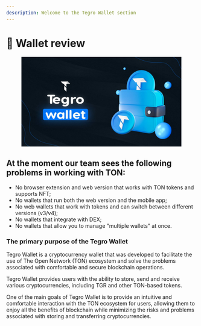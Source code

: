 ```yaml
---
description: Welcome to the Tegro Wallet section
---
```


# 🔎 Wallet review

<figure><img src="../../.gitbook/assets/image (66).png" alt=""><figcaption></figcaption></figure>

## At the moment our team sees the following problems in working with TON:

* No browser extension and web version that works with TON tokens and supports NFT;
* No wallets that run both the web version and the mobile app;&#x20;
* No web wallets that work with tokens and can switch between different versions (v3/v4);&#x20;
* No wallets that integrate with DEX;
* No wallets that allow you to manage "multiple wallets" at once.

### The primary purpose of the Tegro Wallet

Tegro Wallet is a cryptocurrency wallet that was developed to facilitate the use of The Open Network (TON) ecosystem and solve the problems associated with comfortable and secure blockchain operations.

Tegro Wallet provides users with the ability to store, send and receive various cryptocurrencies, including TGR and other TON-based tokens.

One of the main goals of Tegro Wallet is to provide an intuitive and comfortable interaction with the TON ecosystem for users, allowing them to enjoy all the benefits of blockchain while minimizing the risks and problems associated with storing and transferring cryptocurrencies.
